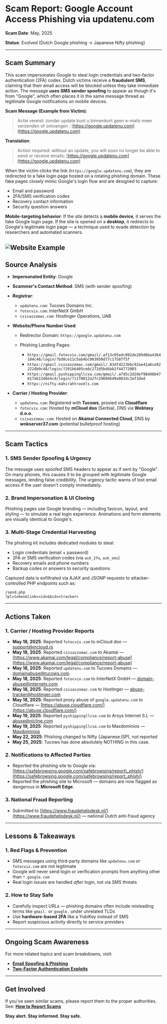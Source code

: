 # Scam Report: Google Account Access Phishing via updatenu.com

**Scam Date**: May, 2025

**Status**: Evolved (Dutch Google phishing → Japanese Nifty phishing)

---

## Scam Summary

This scam impersonates Google to steal login credentials and two-factor authentication (2FA) codes. Dutch victims receive a **fraudulent SMS**, claiming that their email access will be blocked unless they take immediate action. The message **uses SMS sender spoofing** to appear as though it's from "Google", which often places it in the same message thread as legitimate Google notifications on mobile devices.

**Scam Message (Example from Victim)**:

> Actie vereist: zonder update kunt u binnenkort geen e-mails meer verzenden of ontvangen : [https://google.updatenu.com](https://google.updatenu.com)

**Translation**:

> Action required: without an update, you will soon no longer be able to send or receive emails: [https://google.updatenu.com](https://google.updatenu.com)

When the victim clicks the link (`https://google.updatenu.com`), they are redirected to a fake login page hosted on a rotating phishing domain. These fake pages closely mimic Google's login flow and are designed to capture:

* Email and password
* 2FA/SMS verification codes
* Recovery contact information
* Security question answers

**Mobile-targeting behavior**:
If the site detects a **mobile device**, it serves the fake Google login page. If the site is opened on a **desktop**, it redirects to Google's legitimate login page — a technique used to evade detection by researchers and automated scanners.

![Website Example](https://github.com/ScamSleuth/ScamSleuth-Resource-Center/blob/main/google.updatenu.com/website/iPhone_website.png)
---

## Source Analysis

* **Impersonated Entity**: Google
* **Scammer's Contact Method**: SMS (with sender spoofing)
* **Registrar**:

  * `updatenu.com`: Tucows Domains Inc.
  * `fotocvix.com`: InterNetX GmbH
  * `csisaszomac.com`: Hostinger Operations, UAB

* **Website/Phone Number Used**:

  * Redirector Domain: `https://google.updatenu.com`
  * Phishing Landing Pages:

    * `https://gmail.fotocvix.com/gmail/.af13c05edc892de289d6ba4364104c46/login/?bd8ce11c5ab4bc903950d77c17587f5f`
    * `https://gmail.csisaszomac.com/gmail/.83dfd223b6c92ae41a6ce92222db9c48/login/?201b6405ce0c272d5bddab2f44772003`
    * `https://gmail.pyshippingllcsa.com/gmail/.a7d5c2d2def98d48b47617ab1346e4cd/login/?1178012a2fc2960d649a083dc3af1ded`
    * `https://nifty.mahirahtravels.com`

* **Carrier / Hosting Provider**:

  * `updatenu.com`: Registered with **Tucows**, proxied via **Cloudflare**
  * `fotocvix.com`: Hosted by **mCloud doo** (Serbia), DNS via **Webtasy d.o.o.**
  * `csisaszomac.com`: Hosted on **Akamai Connected Cloud**, DNS by **wnkserver37.com** (potential bulletproof hosting)

---

## Scam Tactics

### 1. SMS Sender Spoofing & Urgency

The message uses spoofed SMS headers to appear as if sent by "Google". On many phones, this causes it to be grouped with legitimate Google messages, lending false credibility. The urgency tactic warns of lost email access if the user doesn't comply immediately.

### 2. Brand Impersonation & UI Cloning

Phishing pages use Google branding — including favicon, layout, and styling — to simulate a real login experience. Animations and form elements are visually identical to Google's.

### 3. Multi-Stage Credential Harvesting

The phishing kit includes dedicated modules to steal:

* Login credentials (email + password)
* 2FA or SMS verification codes (via `ask_2fa`, `ask_sms`)
* Recovery emails and phone numbers
* Backup codes or answers to security questions

Captured data is exfiltrated via AJAX and JSONP requests to attacker-controlled PHP endpoints such as:

```
/send.php
?pl=token&link=<id>&bid=<tracker>
```

---

## Actions Taken

### 1. Carrier / Hosting Provider Reports

* **May 18, 2025**: Reported `fotocvix.com` to mCloud doo — [support@mcloud.rs](mailto:support@mcloud.rs)
* **May 18, 2025**: Reported `csisaszomac.com` to Akamai — [https://www.akamai.com/legal/compliance/report-abuse](https://www.akamai.com/legal/compliance/report-abuse)
* **May 18, 2025**: Reported `updatenu.com` to Tucows Domains — [domainabuse@tucows.com](mailto:domainabuse@tucows.com)
* **May 18, 2025**: Reported `fotocvix.com` to InterNetX GmbH — [domain-abuse@internetx.com](mailto:domain-abuse@internetx.com)
* **May 18, 2025**: Reported `csisaszomac.com` to Hostinger — [abuse-tracker@hostinger.com](mailto:abuse-tracker@hostinger.com)
* **May 18, 2025**: Reported proxy abuse of `google.updatenu.com` to Cloudflare — [https://abuse.cloudflare.com/](https://abuse.cloudflare.com/)
* **May 19, 2025**: Reported `pyshippingllcsa.com` to Arsys Internet S.L — [abuse@nicline.com](mailto:abuse@nicline.com)
* **May 19, 2025**: Reported `pyshippingllcsa.com` to Maxdominios — [Maxdominios](https://www.maxdominios.com/contactenos)
* **May 22, 2025**: Phishing changed to Nifty (Japanese ISP), not reported
* **May 25, 2025**: Tucows has done absolutely NOTHING in this case.

### 2. Notifications to Affected Parties

* Reported the phishing site to Google via: [https://safebrowsing.google.com/safebrowsing/report\_phish/](https://safebrowsing.google.com/safebrowsing/report_phish/)
* Reported the phishing site to Microsoft — domains are now flagged as dangerous in **Microsoft Edge**.

### 3. National Fraud Reporting

* Submitted to [https://www.fraudehelpdesk.nl/](https://www.fraudehelpdesk.nl/) — national Dutch anti-fraud agency

---

## Lessons & Takeaways

### 1. Red Flags & Prevention

* SMS messages using third-party domains like `updatenu.com` or `fotocvix.com` are not legitimate
* Google will never send login or verification prompts from anything other than `*.google.com`
* Real login issues are handled *after* login, not via SMS threats

### 2. How to Stay Safe

* Carefully inspect URLs — phishing domains often include misleading terms like `gmail.` or `google.` under unrelated TLDs
* Use **hardware-based 2FA** like a YubiKey instead of SMS
* Report suspicious activity directly to service providers

---

## Ongoing Scam Awareness

For more related topics and scam breakdowns, visit:

* [**Email Spoofing & Phishing**](../General/EmailSpoofing.md)
* [**Two-Factor Authentication Exploits**](../General/2FAFraud.md)

---

## Get Involved

If you've seen similar scams, please report them to the proper authorities.
See: [**How to Report Scams**](../General/GetInvolved.md)

**Stay alert. Stay informed. Stay safe.**
